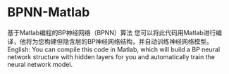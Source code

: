 # BPNN-Matlab
基于Matlab编程的BP神经网络（BPNN）算法
您可以将此代码用Matlab进行编译，他将为您构建但隐含层的BP神经网络结构，并自动训练神经网络模型。
English:
You can compile this code in Matlab, which will build a BP neural network structure with hidden layers for you and automatically train the neural network model.
